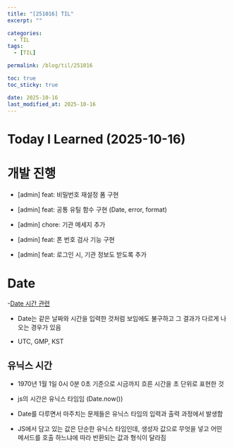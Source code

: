 ```yaml
---
title: "[251016] TIL"
excerpt: ""

categories:
  - TIL
tags:
  - [TIL]

permalink: /blog/til/251016

toc: true
toc_sticky: true

date: 2025-10-16
last_modified_at: 2025-10-16
---
```


# Today I Learned (2025-10-16)

# 개발 진행

- [admin] feat: 비밀번호 재설정 폼 구현

- [admin] feat: 공통 유틸 함수 구현 (Date, error, format)

- [admin] chore: 기관 메세지 추가

- [admin] feat: 폰 번호 검사 기능 구현

- [admin] feat: 로그인 시, 기관 정보도 받도록 추가

# Date

-[Date 시간 관련](https://yozm.wishket.com/magazine/detail/1695/)

- Date는 같은 날짜와 시간을 입력한 것처럼 보임에도 불구하고 그 결과가 다르게 나오는 경우가 있음

- UTC, GMP, KST

## 유닉스 시간

- 1970년 1월 1일 0시 0분 0초 기준으로 시금까지 흐른 시간을 초 단위로 표현한 것
- js의 시간은 유닉스 타임임 (Date.now())

- Date를 다루면서 마주치는 문제들은 유닉스 타임의 입력과 출력 과정에서 발생함

- JS에서 담고 있는 값은 단순한 유닉스 타임인데, 생성자 값으로 무엇을 넣고 어떤 메서드를 호출 하느냐에 따라 반환되는 값과 형식이 달라짐
